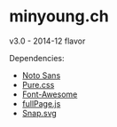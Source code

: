 minyoung.ch
=======
v3.0 - 2014-12 flavor

Dependencies:
* [Noto Sans](https://www.google.com/fonts/specimen/Noto+Sans)
* [Pure.css](http://purecss.io/)
* [Font-Awesome](http://fortawesome.github.io/Font-Awesome/)
* [fullPage.js](https://github.com/alvarotrigo/fullPage.js/)
* [Snap.svg](http://snapsvg.io/)
